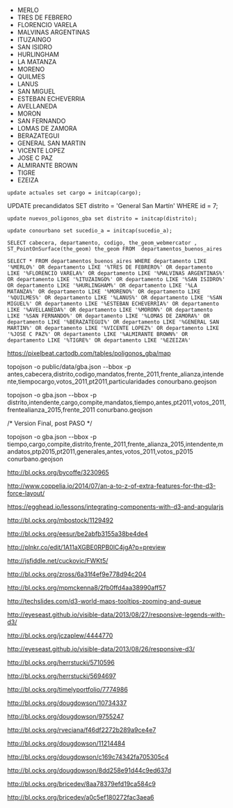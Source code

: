 * MERLO
* TRES DE FEBRERO
* FLORENCIO VARELA
* MALVINAS ARGENTINAS
* ITUZAINGO
* SAN ISIDRO
* HURLINGHAM
* LA MATANZA
* MORENO
* QUILMES
* LANUS
* SAN MIGUEL
* ESTEBAN ECHEVERRIA
* AVELLANEDA
* MORON
* SAN FERNANDO
* LOMAS DE ZAMORA
* BERAZATEGUI
* GENERAL SAN MARTIN
* VICENTE LOPEZ
* JOSE C PAZ
* ALMIRANTE BROWN
* TIGRE
* EZEIZA

`update actuales set cargo = initcap(cargo);`

UPDATE precandidatos
SET distrito = 'General San Martín'
WHERE id = 7;

`update nuevos_poligonos_gba set distrito = initcap(distrito);`

`update conourbano set sucedio_a = initcap(sucedio_a);`

`SELECT cabecera, departamento, codigo, the_geom_webmercator , ST_PointOnSurface(the_geom) the_geom FROM  departamentos_buenos_aires`


`SELECT * FROM departamentos_buenos_aires WHERE departamento LIKE  '%MERLO%' OR departamento LIKE '%TRES DE FEBRERO%' OR departamento LIKE '%FLORENCIO VARELA%' OR departamento LIKE '%MALVINAS ARGENTINAS%' OR departamento LIKE '%ITUZAINGO%' OR departamento LIKE '%SAN ISIDRO%' OR departamento LIKE '%HURLINGHAM%' OR departamento LIKE '%LA MATANZA%' OR departamento LIKE '%MORENO%' OR departamento LIKE '%QUILMES%' OR departamento LIKE '%LANUS%' OR departamento LIKE '%SAN MIGUEL%' OR departamento LIKE '%ESTEBAN ECHEVERRIA%' OR departamento LIKE '%AVELLANEDA%' OR departamento LIKE '%MORON%' OR departamento LIKE '%SAN FERNANDO%' OR departamento LIKE '%LOMAS DE ZAMORA%' OR departamento LIKE '%BERAZATEGUI%' OR departamento LIKE '%GENERAL SAN MARTIN%' OR departamento LIKE '%VICENTE LOPEZ%' OR departamento LIKE '%JOSE C PAZ%' OR departamento LIKE '%ALMIRANTE BROWN%' OR departamento LIKE '%TIGRE%' OR departamento LIKE '%EZEIZA%'
`


https://pixelbeat.cartodb.com/tables/poligonos_gba/map

topojson -o public/data/gba.json --bbox -p antes,cabecera,distrito,codigo,mandatos,frente_2011,frente_alianza,intendente,tiempocargo,votos_2011,pt2011,particularidades conourbano.geojson


topojson -o gba.json --bbox -p distrito,intendente,cargo,compite,mandatos,tiempo,antes,pt2011,votos_2011,frentealianza_2015,frente_2011 conurbano.geojson

/* Version Final, post PASO */

topojson -o gba.json --bbox -p tiempo,cargo,compite,distrito,frente_2011,frente_alianza_2015,intendente,mandatos,ptp2015,pt2011,generales,antes,votos_2011,votos_p2015 conurbano.geojson


http://bl.ocks.org/bycoffe/3230965

http://www.coppelia.io/2014/07/an-a-to-z-of-extra-features-for-the-d3-force-layout/

https://egghead.io/lessons/integrating-components-with-d3-and-angularjs

http://bl.ocks.org/mbostock/1129492

http://bl.ocks.org/eesur/be2abfb3155a38be4de4

http://plnkr.co/edit/1A11aXGBE0RPB0lC4jgA?p=preview

http://jsfiddle.net/cuckovic/FWKt5/

http://bl.ocks.org/zross/6a31f4ef9e778d94c204

http://bl.ocks.org/mpmckenna8/2fb0ffd4aa38990aff57

http://techslides.com/d3-world-maps-tooltips-zooming-and-queue

http://eyeseast.github.io/visible-data/2013/08/27/responsive-legends-with-d3/

http://bl.ocks.org/jczaplew/4444770

http://eyeseast.github.io/visible-data/2013/08/26/responsive-d3/

http://bl.ocks.org/herrstucki/5710596

http://bl.ocks.org/herrstucki/5694697

http://bl.ocks.org/timelyportfolio/7774986

http://bl.ocks.org/dougdowson/10734337

http://bl.ocks.org/dougdowson/9755247

http://bl.ocks.org/rveciana/f46df2272b289a9ce4e7

http://bl.ocks.org/dougdowson/11214484

http://bl.ocks.org/dougdowson/c169c74342fa705305c4

http://bl.ocks.org/dougdowson/8dd258e91d44c9ed637d

http://bl.ocks.org/bricedev/8aa78379efd19ca584c9

http://bl.ocks.org/bricedev/a0c5ef180272fac3aea6